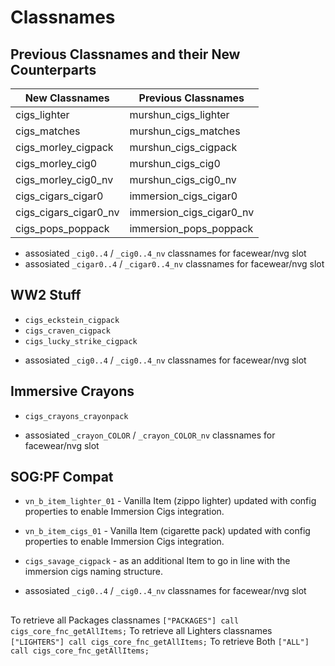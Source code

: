 # Classnames

## Previous Classnames and their New Counterparts

| New Classnames | Previous Classnames |
| -------------- | ------------------- |
| cigs_lighter | murshun_cigs_lighter |
| cigs_matches | murshun_cigs_matches |
| cigs_morley_cigpack | murshun_cigs_cigpack |
| cigs_morley_cig0 | murshun_cigs_cig0 |
| cigs_morley_cig0_nv | murshun_cigs_cig0_nv |
| cigs_cigars_cigar0 | immersion_cigs_cigar0 |
| cigs_cigars_cigar0_nv | immersion_cigs_cigar0_nv |
| cigs_pops_poppack | immersion_pops_poppack |

+ assosiated `_cig0..4` / `_cig0..4_nv` classnames for facewear/nvg slot
+ assosiated `_cigar0..4` / `_cigar0..4_nv` classnames for facewear/nvg slot

## WW2 Stuff
- `cigs_eckstein_cigpack`
- `cigs_craven_cigpack`
- `cigs_lucky_strike_cigpack`
+ assosiated `_cig0..4` / `_cig0..4_nv` classnames for facewear/nvg slot

## Immersive Crayons
- `cigs_crayons_crayonpack`
+ assosiated `_crayon_COLOR` / `_crayon_COLOR_nv` classnames for facewear/nvg slot

## SOG:PF Compat
- `vn_b_item_lighter_01` - Vanilla Item (zippo lighter) updated with config properties to enable Immersion Cigs integration.
- `vn_b_item_cigs_01` - Vanilla Item (cigarette pack) updated with config properties to enable Immersion Cigs integration.

- `cigs_savage_cigpack` - as an additional Item to go in line with the immersion cigs naming structure.
+ assosiated `_cig0..4` / `_cig0..4_nv` classnames for facewear/nvg slot

##
To retrieve all Packages classnames
`["PACKAGES"] call cigs_core_fnc_getAllItems;`
To retrieve all Lighters classnames
`["LIGHTERS"] call cigs_core_fnc_getAllItems;`
To retrieve Both
`["ALL"] call cigs_core_fnc_getAllItems;`
